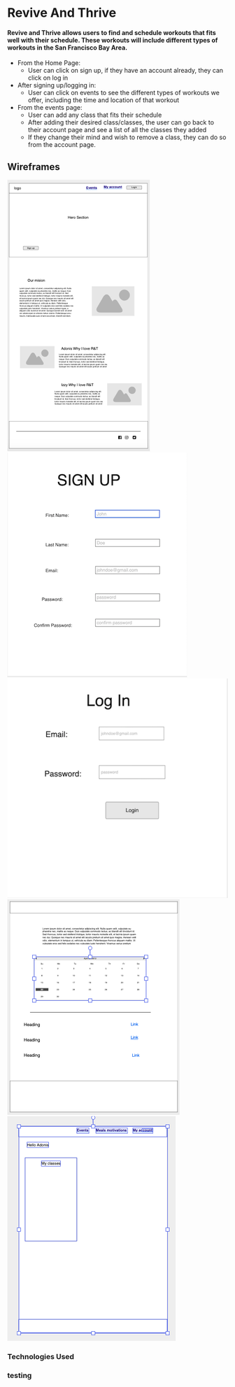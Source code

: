 # Revive And Thrive

#### Revive and Thrive allows users to find and schedule workouts that fits well with their schedule. These workouts will include different types of workouts in the San Francisco Bay Area.


* From the Home Page:
    * User can click on sign up, if they have an account already, they can click on log in
* After signing up/logging in:
    * User can click on events to see the different types of workouts we offer, including the time and location of that workout
* From the events page:
    * User can add any class that fits their schedule
    * After adding their desired class/classes, the user can go back to their account page and see a list of all the classes they added
    * If they change their mind and wish to remove a class, they can do so from the account page. 

## Wireframes
![Home Page](/wireframeimages/homepage.png)
![Sign Up Page](/wireframeimages/work2.png)
![Log In Page](/wireframeimages/work1.png)
![Event Page](/wireframeimages/eventpage.png)
![Account Page](/wireframeimages/accountpage.png)


### Technologies Used

### testing